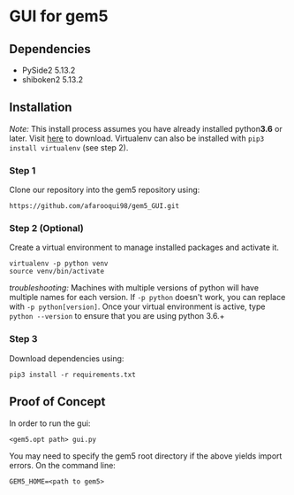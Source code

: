 # GUI for gem5

## Dependencies
* PySide2 5.13.2
* shiboken2 5.13.2


## Installation
*Note:* This install process assumes you have already installed python**3.6** or later. Visit [here](https://www.python.org/downloads/release/python-375/) to download. Virtualenv can also be installed with ```pip3 install virtualenv``` (see step 2).

### Step 1
Clone our repository into the gem5 repository using:

    https://github.com/afarooqui98/gem5_GUI.git

### Step 2 (Optional)
Create a virtual environment to manage installed packages and activate it.

    virtualenv -p python venv
    source venv/bin/activate



*troubleshooting:* Machines with multiple versions of python will have multiple names for each version. If ```-p python``` doesn't work, you can replace with ```-p python[version]```. Once your virtual environment is active, type ```python --version``` to ensure that you are using python 3.6.+

### Step 3
Download dependencies using:

    pip3 install -r requirements.txt


## Proof of Concept
In order to run the gui:

    <gem5.opt path> gui.py

You may need to specify the gem5 root directory if the above yields import errors. On the command line:

    GEM5_HOME=<path to gem5>
    
